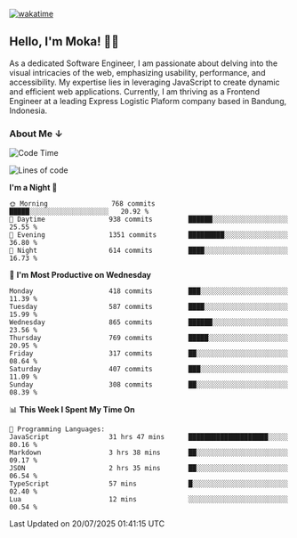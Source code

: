 [![wakatime](https://wakatime.com/badge/user/af9abd23-dba3-4dbe-973c-b045a9417a55.svg?style=social)](https://wakatime.com/@af9abd23-dba3-4dbe-973c-b045a9417a55)
## Hello, I'm Moka! 👋🏼


As a dedicated Software Engineer, I am passionate about delving into the visual intricacies of the web, emphasizing usability, performance, and accessibility. My expertise lies in leveraging JavaScript to create dynamic and efficient web applications. Currently, I am thriving as a Frontend Engineer at a leading Express Logistic Plaform company based in Bandung, Indonesia.

### About Me ↓

<!--START_SECTION:waka-->
![Code Time](http://img.shields.io/badge/Code%20Time-12%2C380%20hrs%2035%20mins-blue)

![Lines of code](https://img.shields.io/badge/From%20Hello%20World%20I%27ve%20Written-9.6%20million%20lines%20of%20code-blue)

**I'm a Night 🦉** 

```text
🌞 Morning                768 commits         █████░░░░░░░░░░░░░░░░░░░░   20.92 % 
🌆 Daytime                938 commits         ██████░░░░░░░░░░░░░░░░░░░   25.55 % 
🌃 Evening                1351 commits        █████████░░░░░░░░░░░░░░░░   36.80 % 
🌙 Night                  614 commits         ████░░░░░░░░░░░░░░░░░░░░░   16.73 % 
```
📅 **I'm Most Productive on Wednesday** 

```text
Monday                   418 commits         ███░░░░░░░░░░░░░░░░░░░░░░   11.39 % 
Tuesday                  587 commits         ████░░░░░░░░░░░░░░░░░░░░░   15.99 % 
Wednesday                865 commits         ██████░░░░░░░░░░░░░░░░░░░   23.56 % 
Thursday                 769 commits         █████░░░░░░░░░░░░░░░░░░░░   20.95 % 
Friday                   317 commits         ██░░░░░░░░░░░░░░░░░░░░░░░   08.64 % 
Saturday                 407 commits         ███░░░░░░░░░░░░░░░░░░░░░░   11.09 % 
Sunday                   308 commits         ██░░░░░░░░░░░░░░░░░░░░░░░   08.39 % 
```


📊 **This Week I Spent My Time On** 

```text
💬 Programming Languages: 
JavaScript               31 hrs 47 mins      ████████████████████░░░░░   80.16 % 
Markdown                 3 hrs 38 mins       ██░░░░░░░░░░░░░░░░░░░░░░░   09.17 % 
JSON                     2 hrs 35 mins       ██░░░░░░░░░░░░░░░░░░░░░░░   06.54 % 
TypeScript               57 mins             █░░░░░░░░░░░░░░░░░░░░░░░░   02.40 % 
Lua                      12 mins             ░░░░░░░░░░░░░░░░░░░░░░░░░   00.54 % 
```


 Last Updated on 20/07/2025 01:41:15 UTC
<!--END_SECTION:waka-->
